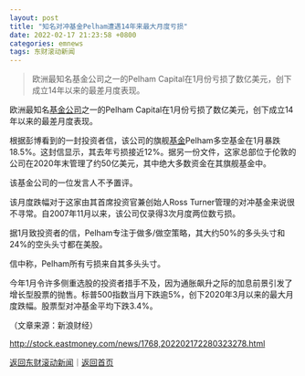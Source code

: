 ```yaml
---
layout: post
title: "知名对冲基金Pelham遭遇14年来最大月度亏损"
date: 2022-02-17 21:23:58 +0800
categories: emnews
tags: 东财滚动新闻
---
```

> 欧洲最知名基金公司之一的Pelham Capital在1月份亏损了数亿美元，创下成立14年以来的最差月度表现。

<p>欧洲最知名<span id="Info.3109"><a href="http://fund.eastmoney.com/company/default.html" class="infokey">基金公司</a></span>之一的Pelham Capital在1月份亏损了数亿美元，创下成立14年以来的最差月度表现。 </p>
 <p>根据彭博看到的一封投资者信，该公司的旗舰<span id="Info.3293"><a href="http://data.eastmoney.com/zlsj/" class="infokey">基金</a></span>Pelham多空基金在1月暴跌18.5%。这封信显示，其去年亏损接近12%。据另一份文件，这家总部位于伦敦的公司在2020年末管理了约50亿美元，其中绝大多数资金在其旗舰基金中。</p>
 <p>该基金公司的一位发言人不予置评。</p>
 <p>该月度跌幅对于这家由其首席投资官兼创始人Ross Turner管理的对冲基金来说很不寻常。自2007年11月以来，该公司仅录得3次月度两位数亏损。</p>
 <p>据1月致投资者的信，Pelham专注于做多/做空策略，其大约50%的多头头寸和24%的空头头寸都在美股。 </p>
 <p>信中称，Pelham所有亏损来自其多头头寸。 </p>
 <p>今年1月令许多侧重选股的投资者措手不及，因为通胀飙升之际的加息前景引发了增长型股票的抛售。标普500指数当月下跌逾5%，创下2020年3月以来的最大月度跌幅。股票型对冲基金平均下跌3.4%。</p><p class="em_media">（文章来源：新浪财经）</p>

<http://stock.eastmoney.com/news/1768,202202172280323278.html>

[返回东财滚动新闻](//finews.withounder.com/emnews/)｜[返回首页](//finews.withounder.com/)